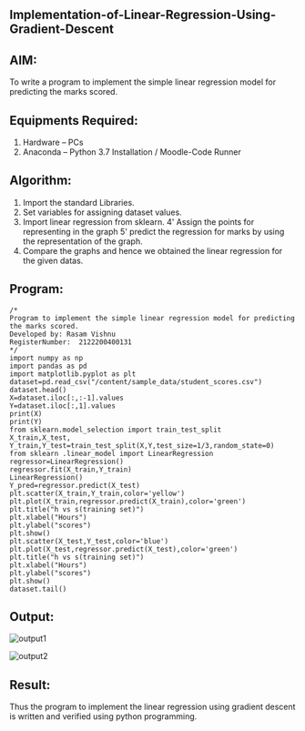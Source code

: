 ## Implementation-of-Linear-Regression-Using-Gradient-Descent

## AIM:
To write a program to implement the simple linear regression model for predicting the marks scored.

## Equipments Required:
1. Hardware – PCs
2. Anaconda – Python 3.7 Installation / Moodle-Code Runner
## Algorithm:
1. Import the standard Libraries.
2. Set variables for assigning dataset values.
3. Import linear regression from sklearn.
4' Assign the points for representing in the graph
5' predict the regression for marks by using the representation of the graph.
6. Compare the graphs and hence we obtained the linear regression for the given datas.
## Program:
~~~
/*
Program to implement the simple linear regression model for predicting the marks scored.
Developed by: Rasam Vishnu
RegisterNumber:  2122200400131
*/
import numpy as np
import pandas as pd
import matplotlib.pyplot as plt
dataset=pd.read_csv("/content/sample_data/student_scores.csv")
dataset.head()
X=dataset.iloc[:,:-1].values
Y=dataset.iloc[:,1].values
print(X)
print(Y)
from sklearn.model_selection import train_test_split
X_train,X_test, Y_train,Y_test=train_test_split(X,Y,test_size=1/3,random_state=0)
from sklearn .linear_model import LinearRegression 
regressor=LinearRegression()
regressor.fit(X_train,Y_train)
LinearRegression()
Y_pred=regressor.predict(X_test)
plt.scatter(X_train,Y_train,color='yellow')
plt.plot(X_train,regressor.predict(X_train),color='green')
plt.title("h vs s(training set)")
plt.xlabel("Hours")
plt.ylabel("scores")
plt.show()
plt.scatter(X_test,Y_test,color='blue')
plt.plot(X_test,regressor.predict(X_test),color='green')
plt.title("h vs s(training set)")
plt.xlabel("Hours")
plt.ylabel("scores")
plt.show()
dataset.tail()
~~~
## Output:

![output1](https://user-images.githubusercontent.com/103240414/165891492-bf124a6b-82ca-42b3-ad0f-096475116202.png)

![output2](https://user-images.githubusercontent.com/103240414/165891516-77bbcfaa-43e0-4070-b158-a5719df700d2.png)

## Result:
Thus the program to implement the linear regression using gradient descent is written and verified using python programming.
